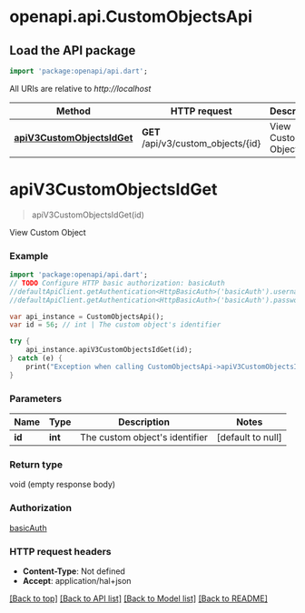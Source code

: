 # openapi.api.CustomObjectsApi

## Load the API package
```dart
import 'package:openapi/api.dart';
```

All URIs are relative to *http://localhost*

Method | HTTP request | Description
------------- | ------------- | -------------
[**apiV3CustomObjectsIdGet**](CustomObjectsApi.md#apiV3CustomObjectsIdGet) | **GET** /api/v3/custom_objects/{id} | View Custom Object


# **apiV3CustomObjectsIdGet**
> apiV3CustomObjectsIdGet(id)

View Custom Object

### Example 
```dart
import 'package:openapi/api.dart';
// TODO Configure HTTP basic authorization: basicAuth
//defaultApiClient.getAuthentication<HttpBasicAuth>('basicAuth').username = 'YOUR_USERNAME'
//defaultApiClient.getAuthentication<HttpBasicAuth>('basicAuth').password = 'YOUR_PASSWORD';

var api_instance = CustomObjectsApi();
var id = 56; // int | The custom object's identifier

try { 
    api_instance.apiV3CustomObjectsIdGet(id);
} catch (e) {
    print("Exception when calling CustomObjectsApi->apiV3CustomObjectsIdGet: $e\n");
}
```

### Parameters

Name | Type | Description  | Notes
------------- | ------------- | ------------- | -------------
 **id** | **int**| The custom object&#39;s identifier | [default to null]

### Return type

void (empty response body)

### Authorization

[basicAuth](../README.md#basicAuth)

### HTTP request headers

 - **Content-Type**: Not defined
 - **Accept**: application/hal+json

[[Back to top]](#) [[Back to API list]](../README.md#documentation-for-api-endpoints) [[Back to Model list]](../README.md#documentation-for-models) [[Back to README]](../README.md)

